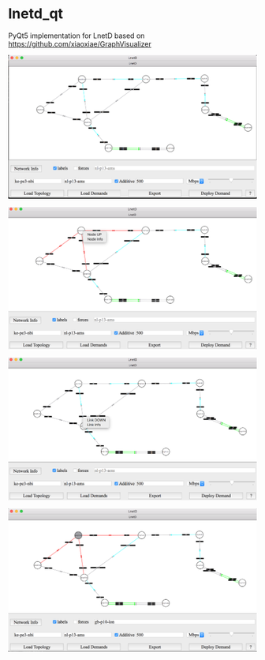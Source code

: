 # lnetd_qt
PyQt5 implementation for LnetD based on https://github.com/xiaoxiae/GraphVisualizer

![LnetD](/images/lnetd_qt_main_window.png)

![LnetD](/images/lnetd_qt_node_menu.png)

![LnetD](/images/lnetd_qt_link_menu.png)

![LnetD](/images/lnetd_qt_node_down.png)
